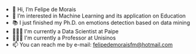 - 👋 Hi, I’m Felipe de Morais
- 👀 I’m interested in Machine Learning and its application on Education
- 📚 I just finished my Ph.D. on emotions detection based on data mining
- 👨🏼‍💻 I'm currently a Data Scientist at Paipe
- 👨🏼‍🏫 I'm currently a Professor at Unisinos
- 📫 You can reach me by e-mail: felipedemoraisfm@hotmail.com

<!---
felipmorais/felipmorais is a ✨ special ✨ repository because its `README.md` (this file) appears on your GitHub profile.
You can click the Preview link to take a look at your changes.
--->
